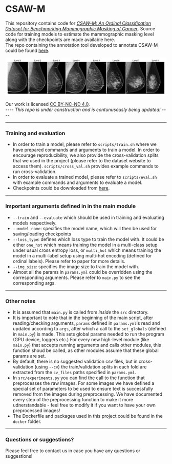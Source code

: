 # CSAW-M
This repository contains code for [_CSAW-M: An Ordinal Classification Dataset for Benchmarking Mammographic Masking of Cancer_](https://openreview.net/forum?id=nlJ1rV6G_Iq). Source code for training models to estimate the mammographic masking level along with the checkpoints are made available here.  
The repo containing the annotation tool developed to annotate CSAW-M could be found [here](https://github.com/MoeinSorkhei/CSAW-M_Annotation_Tool).  

<p align="middle">
  <img src="figs/masking_levels.png" />
</p>

Our work is licensed [CC BY-NC-ND 4.0](https://creativecommons.org/licenses/by-nc-nd/4.0/).  
_---- This repo is under construction and is contunusously being updated! ----_ 

---

### Training and evaluation
- In order to train a model, please refer to `scripts/train.sh` where we have prepared commands and arguments to train a model. In order to encourage reproducibility, we also provide the cross-validation splits that we used in the project (please refer to the dataset website to access them). `scripts/cross_val.sh` provides example commands to run cross-validation.  
- In order to evaluate a trained model, please refer to `scripts/eval.sh` with example commands and arguments to evaluate a model.
- Checkpoints could be downloaded from [here](https://kth.box.com/s/poqjqhwnx86rb6irpjhudvntz22zksqj).

---

### Important arguments defined in in the main module
- `--train` and `--evaluate` which should be used in training and evaluating models respectively.
- `--model_name`: specifies the model name, which will then be used for saving/loading checkpoints  
- `--loss_type`: defines which loss type to train the model with. It could be either `one_hot` which means training the model in a multi-class setup under usual cross entropy loss, or `multi_hot` which means training the model in a multi-label setup using multi-hot encoding (defined for ordinal labels). Please refer to paper for more details.  
- `--img_size`: specifies the image size to train the model with.  
- Almost all the params in `params.yml` could be overridden using the corresponding arguments. Please refer to `main.py` to see the corresponding args.

---

### Other notes
- It is assumed that `main.py` is called from _inside_ the `src` directory.
- It is important to note that in the beginning of the main script, after reading/checking arguments, `params` defined in `params.yml`is read and updated according to `args`, after which a call to the `set_globals` (defined in `main.py`) is made. This sets global params needed to run the program (GPU device, loggers etc.) For every new high-level module (like `main.py`) that accepts running arguments and calls other modules, this function shoud be called, as other modules assume that these global params are set.
- By default, there is no suggested validation csv files, but in cross-validation (using `--cv`) the train/validation splits in each fold are extracted from the `cv_files` paths specified in `params.yml`.  
- In `src/experiments.py` you can find the call to the function that preprocesses the raw images. For some images we have defined a special set of parameters to be used to ensure text is successfully removed from the images during preprocessing. We have documented every step of the preprocessing function to make it more udnerstandable - feel free to modify it if you want to have your own preprocessed images!
- The Dockerfile and packages used in this project could be found in the `docker` folder.

---

### Questions or suggestions?
Please feel free to contact us in case you have any questions or suggestions!
